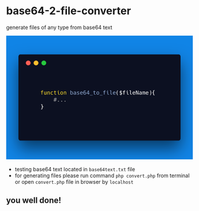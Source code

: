 # base64-2-file-converter

generate files of any type from base64 text

 
![logo](logo.png)

- testing base64 text located in `base64text.txt` file
- for generating files please run command `php convert.php` from terminal or open `convert.php` file in browser by `localhost`
## you well done!
